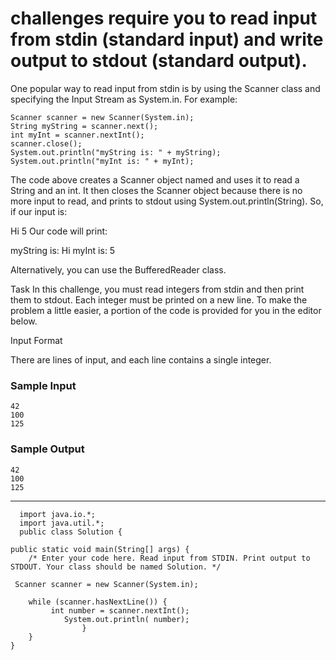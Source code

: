 # challenges require you to read input from stdin (standard input) and write output to stdout (standard output).

One popular way to read input from stdin is by using the Scanner class and specifying the Input Stream as System.in. For example:


    Scanner scanner = new Scanner(System.in);
    String myString = scanner.next();
    int myInt = scanner.nextInt();
    scanner.close();
    System.out.println("myString is: " + myString);
    System.out.println("myInt is: " + myInt);


The code above creates a Scanner object named  and uses it to read a String and an int. It then closes the Scanner object because there is no more input to read, and prints to stdout using System.out.println(String). So, if our input is:

Hi 5
Our code will print:

myString is: Hi
myInt is: 5

Alternatively, you can use the BufferedReader class.

Task
In this challenge, you must read  integers from stdin and then print them to stdout. Each integer must be printed on a new line. To make the problem a little easier, a portion of the code is provided for you in the editor below.

Input Format

There are  lines of input, and each line contains a single integer.


### Sample Input


    42
    100
    125

### Sample Output


    42
    100
    125


---

 

      import java.io.*;
      import java.util.*;
      public class Solution {

    public static void main(String[] args) {
        /* Enter your code here. Read input from STDIN. Print output to STDOUT. Your class should be named Solution. */
        
     Scanner scanner = new Scanner(System.in);

        while (scanner.hasNextLine()) {
             int number = scanner.nextInt();
                System.out.println( number);
                    }
        }
    }
        

